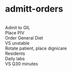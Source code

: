 # admitt-orders

<BR> Admit to GIL
<BR> Place PIV
<BR> Order General Diet
<BR> VS unstable
<BR> Rotate patient, place dignicare
<BR> Residents 
<BR> Daily labs
<BR>VS Q30 minutes
